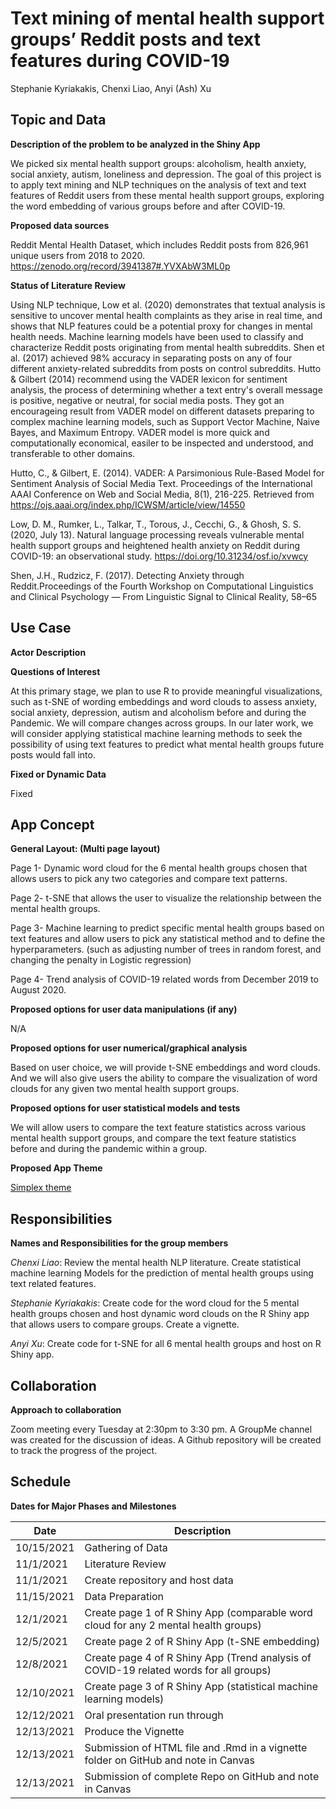 # Text mining of mental health support groups’ Reddit posts and text features during COVID-19

Stephanie Kyriakakis, Chenxi Liao, Anyi (Ash) Xu

## Topic and Data

**Description of the problem to be analyzed in the Shiny App**

We picked six mental health support groups: alcoholism, health anxiety, social anxiety, autism, 
loneliness and depression. The goal of this project is to apply text mining and NLP techniques 
on the analysis of text and text features of Reddit users from these mental health support 
groups, exploring the word embedding of various groups before and after COVID-19. 

**Proposed data sources**

Reddit Mental Health Dataset, which includes Reddit posts from 826,961 unique users from 2018 to 2020.
https://zenodo.org/record/3941387#.YVXAbW3ML0p

**Status of Literature Review**

Using NLP technique, Low et al. (2020) demonstrates that textual analysis is sensitive to 
uncover mental health complaints as they arise in real time, and shows that NLP features
could be a potential proxy for changes in mental health needs.
Machine learning models have been used to classify and characterize Reddit posts 
originating from mental health subreddits. Shen et al. (2017) achieved 98% accuracy
in separating posts on any of four different anxiety-related subreddits from posts on control 
subreddits. Hutto & Gilbert (2014) recommend using the VADER lexicon for sentiment analysis, 
the process of determining whether a text entry's overall message is positive, negative or neutral, 
for social media posts.
They got an encourageing result from VADER model on different datasets preparing to complex machine learning models, 
such as Support Vector Machine, Naive Bayes, and Maximum Entropy. VADER model is more quick and computationally economical,
easiler to be inspected and understood, and transferable to other domains. 


Hutto, C., & Gilbert, E. (2014). VADER: A Parsimonious Rule-Based Model for Sentiment Analysis of Social Media Text. 
Proceedings of the International AAAI Conference on Web and Social Media, 8(1), 216-225. 
Retrieved from https://ojs.aaai.org/index.php/ICWSM/article/view/14550

Low, D. M., Rumker, L., Talkar, T., Torous, J., Cecchi, G., & Ghosh, S. S. (2020, July 13). 
Natural language processing reveals vulnerable mental health support groups and heightened health anxiety 
on Reddit during COVID-19: an observational study. https://doi.org/10.31234/osf.io/xvwcy

Shen, J.H., Rudzicz, F. (2017). Detecting Anxiety through Reddit.Proceedings of the Fourth Workshop 
on Computational Linguistics and Clinical Psychology — From Linguistic Signal to Clinical Reality, 58–65


## Use Case
**Actor Description**

**Questions of Interest**

At this primary stage, we plan to use R to provide meaningful visualizations, such as t-SNE of wording embeddings and word clouds to assess anxiety, social anxiety, depression, autism and alcoholism before and during the Pandemic. We will compare changes across groups. In our later work, we will consider applying statistical machine learning methods to seek the possibility of using text features to predict what mental health groups future posts would fall into. 

**Fixed or Dynamic Data**

Fixed


## App Concept
**General Layout: (Multi page layout)**

Page 1- Dynamic word cloud for the 6 mental health groups chosen that allows users to pick 
any two categories and compare text patterns.

Page 2- t-SNE that allows the user to visualize the relationship between the mental health
groups. 

Page 3- Machine learning to predict specific mental health groups based on text features 
and allow users to pick any statistical method and to define the hyperparameters. 
(such as adjusting number of trees in random forest, and changing the penalty in
Logistic regression)

Page 4- Trend analysis of COVID-19 related words from December 2019 to August 2020.


**Proposed options for user data manipulations (if any)**

N/A

**Proposed options for user numerical/graphical analysis**

Based on user choice, we will provide t-SNE embeddings and 
word clouds. And we will also give users the ability to compare the visualization of word clouds
for any given two mental health support groups.

**Proposed options for user statistical models and tests**

We will allow users to compare the text feature statistics across various mental health support
groups, and compare the text feature statistics before and during the pandemic within a group.

**Proposed App Theme**

[Simplex theme](https://rstudio.github.io/shinythemes)


## Responsibilities
**Names and Responsibilities for the group members**

*Chenxi Liao*: Review the mental health NLP literature. Create statistical machine learning 
Models for the prediction of mental health groups using text related features. 

*Stephanie Kyriakakis*: Create code for the word cloud for the 5 mental health groups chosen
and host dynamic word clouds on the R Shiny app that allows users to compare groups. 
Create a vignette.

*Anyi Xu*:  Create code for  t-SNE for all 6 mental health groups and host on R Shiny app.


## Collaboration
**Approach to collaboration**

Zoom meeting every Tuesday at 2:30pm to 3:30 pm. 
A GroupMe channel was created for the discussion of ideas.
A Github repository will be created to track the progress of the project.


## Schedule
**Dates for Major Phases and Milestones**

| Date  | Description |
| ------------- | ------------- |
| 10/15/2021  | Gathering of Data  |
| 11/1/2021  | Literature Review  |
| 11/1/2021  | Create repository and host data  |
| 11/15/2021  | Data Preparation |
| 12/1/2021  | Create page 1 of R Shiny App (comparable word cloud for any 2 mental health groups) |
| 12/5/2021  | Create page 2 of R Shiny App (t-SNE embedding) | 
| 12/8/2021  | Create page 4 of R Shiny App (Trend analysis of COVID-19 related words for all groups) |
| 12/10/2021  | Create page 3 of R Shiny App (statistical machine learning models) |
| 12/12/2021  | Oral presentation run through |  
| 12/13/2021  | Produce the Vignette |  
| 12/13/2021  | Submission of  HTML file and .Rmd in a vignette folder on GitHub and note in Canvas |  
| 12/13/2021  | Submission of complete Repo on GitHub and note in Canvas | 

